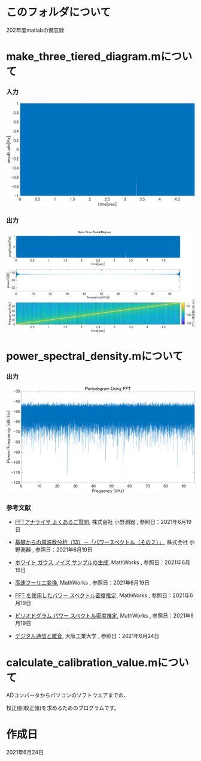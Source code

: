 # このフォルダについて
202年度matlabの備忘録

# make_three_tiered_diagram.mについて

### 入力

![chirp](./make_three_tiered_diagram/chirp.png)

### 出力

![chirp_Three_Tiered_Diagram](./make_three_tiered_diagram/chirp_three_tiered_diagram.png)

# power_spectral_density.mについて

### 出力

![power_spectral_density_y1_wgn](./power_spectral_density/power_spectral_density_y1_wgn.png)

### 参考文献

- [FFTアナライザ よくあるご質問](https://www.onosokki.co.jp/HP-WK/c_support/faq/fft_common/fft_spectrum_13.htm), 株式会社 小野測器 , 参照日：2021年6月19日

- [基礎からの周波数分析（13）－「パワースペクトル（その２）」](https://www.onosokki.co.jp/HP-WK/eMM_back/emm148.pdf), 株式会社 小野測器 , 参照日：2021年6月19日

- [ホワイト ガウス ノイズ サンプルの生成](https://jp.mathworks.com/help/comm/ref/wgn.html#mw_58fa5b7c-c1d5-4056-99bb-b116b747b563), MathWorks , 参照日：2021年6月19日

- [高速フーリエ変換](https://jp.mathworks.com/help/matlab/ref/fft.html), MathWorks , 参照日：2021年6月19日

- [FFT を使用したパワー スペクトル密度推定](https://jp.mathworks.com/help/signal/ug/power-spectral-density-estimates-using-fft.html), MathWorks , 参照日：2021年6月19日

- [ピリオドグラム パワー スペクトル密度推定](https://jp.mathworks.com/help/signal/ref/periodogram.html#d123e108867), MathWorks , 参照日：2021年6月19日

- [デジタル通信と雑音](http://www.oit.ac.jp/elc/~kumamoto/radio/08.pdf), 大阪工業大学 , 参照日：2021年6月24日

# calculate_calibration_value.mについて

ADコンバータからパソコンのソフトウエアまでの、

校正値(較正値)を求めるためのプログラムです。

# 作成日
2021年6月24日
